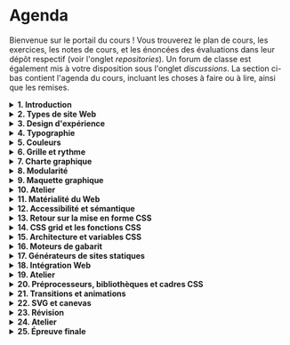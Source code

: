 # Agenda

Bienvenue sur le portail du cours ! Vous trouverez le plan de cours, les exercices, les notes de cours, et les énoncées des évaluations dans leur dépôt respectif (voir l'onglet *repositories*). Un forum de classe est également mis à votre disposition sous l'onglet *discussions*. La section ci-bas contient l'agenda du cours, incluant les choses à faire ou à lire, ainsi que les remises.

<details>
<summary><strong>1. Introduction</strong></summary>
<br>

1. Présentations
2. Plan de cours
3. Tour de la plateforme du cours
4. Schéma de production
5. Exercice : [Cahier des charges](https://github.com/582-21W-MA/exercices/tree/main/01_cahier-des-charges)

À faire pour le prochain cours :

- Terminer l'exercice [Cahier des charges](https://github.com/582-21W-MA/exercices/tree/main/01_cahier-des-charges)

</details>

<details>
<summary><strong>2. Types de site Web</strong></summary>
<br>

1. Types de site Web
2. Objectifs, dangers, utilisateur·rices, et parcours
3. Introduction à FigJam
4. Exercice : [Recherche](https://github.com/582-21W-MA/exercices/tree/main/02_recherche)

À lire/visionner pour le prochain cours :

- [Apple HIG](https://developer.apple.com/design/human-interface-guidelines/layout#Best-practices)
- [Gestalt Principles for UI Design (vidéos)](https://www.youtube.com/playlist?list=PLJOFJ3Ok_iduObD_9dHwiYp804oZwpHze)
- [Max Wertheimer : *Investigations on Gestalt Principles* (facultatif)](https://g-e-s-t-a-l-t.org/media/pdf/Investigations-on-Gestalt-Principles.pdf)
- [The Laws of UX (facultatif)](https://lawsofux.com)

</details>

<details>
<summary><strong>3. Design d'expérience</strong></summary>
<br>

1. Retour sur l'exercice [Recherche](https://github.com/582-21W-MA/exercices/tree/main/02_recherche) et sur les lectures
2. Gestalt
3. Maquette fil de fer
4. Énoncé du TP1

À lire pour le prochain cours :

- [Matthew Butterick : What is good typography?](https://practicaltypography.com/what-is-good-typography.html)
- [Matthew Butterick : Typography in ten minutes](https://practicaltypography.com/typography-in-ten-minutes.html)
- [Robert Bringhurst : Choisir et associer les caractères typographiques](https://github.com/582-21W-MA/notes-de-cours/blob/main/05_typographie/bringhurst.pdf)

</details>

<details>
<summary><strong>4. Typographie</strong></summary>
<br>

1. Introduction à la typographie
2. Comment choisir des polices de caractères ?
3. Exercice

À lire pour le prochain cours :

- [Eugene Fedorenko : Accessible Palette: stop using HSL for color systems](https://wildbit.com/blog/accessible-palette-stop-using-hsl-for-color-systems)
- [Ruben Pater : Colour Psychology, Colour and Culture](https://readings.design/PDF/Color_Politics_of_Design.pdf)
- [Gavin Evans : How Language Changes The Way We See Color (facultatif)](https://www.youtube.com/watch?v=mgxyfqHRPoE)
- [Cortney Cassidy : Everyday Color Theory (facultatif)](https://medium.com/google-design/everyday-color-theory-59c1ca0770cb)
- [Josh W Comeau : Color Formats in CSS (facultatif)](https://www.joshwcomeau.com/css/color-formats/)

</details>

<details>
<summary><strong>5. Couleurs</strong></summary>
<br>

1. Retour sur l'exercice « typographie »
2. Couleurs

À faire pour le prochain cours :

- Rien !

</details>

<details>
<summary><strong>6. Grille et rythme</strong></summary>
<br>

1. Grille
2. Exercice

À lire pour le prochain cours :

- [Rob Giampietro : Designing a New MoMA](https://linedandunlined.com/archive/designing-a-new-moma/)
- [Portfolio de l'agence Order (section *identity*)](https://order.design)
- [IBM Design Language](https://www.ibm.com/design/language/)
- [Système de design gouvernemental du Québec](https://design.quebec.ca/a-propos-systeme-design)

</details>

<details>
<summary><strong>7. Charte graphique</strong></summary>
<br>

1. Retour sur l'exercice
2. Qu'est-ce qu'une charte graphique ?
3. Figma (suite)
4. Exercice

À lire pour le prochain cours :

- [Tim Berners-Lee : Axioms of Web architecture](https://www.w3.org/DesignIssues/Principles.html)

</details>

<details>
<summary><strong>8. Modularité</strong></summary>
<br>

1. Qu'est-ce que la modularité ?
2. Comment (dé)composer une interface graphique
3. Figma (suite)
4. Exercice

À faire pour le prochain cours :

- Continuer à se familiariser avec les fonctionnalités « composant » et « disposition automatique » de Figma (voir exercice).

</details>

<details>
<summary><strong>9. Maquette graphique</strong></summary>
<br>

1. Figma (suite)
2. Énoncé du TP2

À faire pour le prochain cours :

- Rien !

</details>

<details>
<summary><strong>10. Atelier</strong></summary>
<br>

1. Temps libre pour avancer votre TP2

À faire pour le prochain cours :

- Rien !

</details>

<details>
<summary><strong>11. Matérialité du Web</strong></summary>
<br>

1. Retour sur le TP1
2. Qu'est-ce que la matérialité ?
3. Approche adaptative
4. Git (si le temps le permet)

À lire pour le prochain cours :

- [Jeremy Keith : Resilient Web Design, chapitre 2](https://resilientwebdesign.com/chapter2/)
- [Sam Dwyer : Progressive Enhancement](https://www.smashingmagazine.com/2009/04/progressive-enhancement-what-it-is-and-how-to-use-it/)
- [W3C : Notes on ARIA Use in HTML](https://www.w3.org/TR/using-aria/#NOTES)

</details>

<details>
<summary><strong>12. Accessibilité et sémantique</strong></summary>
<br>

1. Retour sur Git
2. Accessibilité et sémantique
3. Exercice

À faire pour le prochain cours :

- Continuer l'exercice sur l’accessibilité

</details>

<details>
<summary><strong>13. Retour sur la mise en forme CSS</strong></summary>
<br>

1. Modèle de boîte
2. Positionnement
3. Temps en classe pour continuer l'exercice sur l'accessibilité

À faire pour le prochain cours :

- Terminer l'exercice sur l’accessibilité

</details>

<details>
<summary><strong>14. CSS grid et les fonctions CSS</strong></summary>
<br>

1. Retour sur l'exercice sur l'accessibilité
2. Flexbox
3. CSS Grid
4. Exercices

À faire pour le prochain cours :

- Terminer et soumettre les exercices sur Flexbox et CSS Grid

</details>

<details>
<summary><strong>15. Architecture et variables CSS</strong></summary>
<br>

1. Retour sur les exercices sur Flexbox
2. CSS Grid (suite)
3. Exercice sur CSS Grid
4. Variables CSS

À faire pour le prochain cours :

- Terminer et soumettre l'exercice sur CSS Grid

</details>

<details>
<summary><strong>16. Moteurs de gabarit</strong></summary>
<br>

1. Retour sur CSS Grid et les variables CSS
2. Méthodologies et architecture CSS
3. Moteurs de gabarit
4. Exercice sur les moteurs de gabarit

À faire pour le prochain cours :

- Terminer l'exercice sur les moteurs de gabarit

</details>

<details>
<summary><strong>17. Générateurs de sites statiques</strong></summary>
<br>

1. Retour sur le TP2
2. Retour sur l'exercice sur les moteurs de gabarit
3. Révision à propos des chemins d'accès sur le Web
4. Générateur de sites statiques
5. Exercice sur les générateurs de sites statiques

À faire pour le prochain cours :

- Terminer l'exercice sur les générateurs de sites statiques

</details>

<details>
<summary><strong>18. Intégration Web</strong></summary>
<br>

1. Retour sur l'approche modulaire
2. Retour sur les générateurs de site statique
3. Exercice sur les générateurs de site statique
4. Énoncé du TP3

À faire pour le prochain cours :

- Rien !

</details>

<details>
<summary><strong>19. Atelier</strong></summary>
<br>

</details>

<details>
<summary><strong>20. Préprocesseurs, bibliothèques et cadres CSS</strong></summary>
<br>

</details>

<details>
<summary><strong>21. Transitions et animations</strong></summary>
<br>

</details>

<details>
<summary><strong>22. SVG et canevas</strong></summary>
<br>

</details>

<details>
<summary><strong>23. Révision</strong></summary>
<br>

</details>

<details>
<summary><strong>24. Atelier</strong></summary>
<br>

</details>

<details>
<summary><strong>25. Épreuve finale</strong></summary>
<br>

</details>
